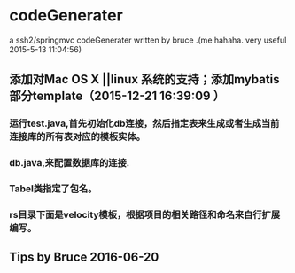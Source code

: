 # codeGenerater
a  ssh2/springmvc  codeGenerater written by bruce .(me hahaha. very useful 2015-5-13 11:04:56)

## 添加对Mac OS X ||linux 系统的支持；添加mybatis部分template（2015-12-21 16:39:09 ）

### 运行test.java,首先初始化db连接，然后指定表来生成或者生成当前连接库的所有表对应的模板实体。
### db.java,来配置数据库的连接.
### Tabel类指定了包名。
### rs目录下面是velocity模板，根据项目的相关路径和命名来自行扩展编写。
## Tips by Bruce 2016-06-20
